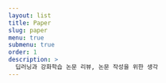 ```yaml
---
layout: list
title: Paper
slug: paper
menu: true
submenu: true
order: 1
description: >
  딥러닝과 강화학습 논문 리뷰, 논문 작성을 위한 생각
---
```

